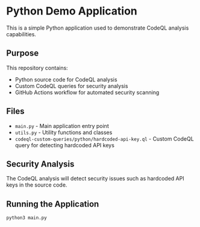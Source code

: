 # Python Demo Application

This is a simple Python application used to demonstrate CodeQL analysis capabilities.

## Purpose

This repository contains:
- Python source code for CodeQL analysis
- Custom CodeQL queries for security analysis
- GitHub Actions workflow for automated security scanning

## Files

- `main.py` - Main application entry point
- `utils.py` - Utility functions and classes
- `codeql-custom-queries/python/hardcoded-api-key.ql` - Custom CodeQL query for detecting hardcoded API keys

## Security Analysis

The CodeQL analysis will detect security issues such as hardcoded API keys in the source code.

## Running the Application

```bash
python3 main.py
```
